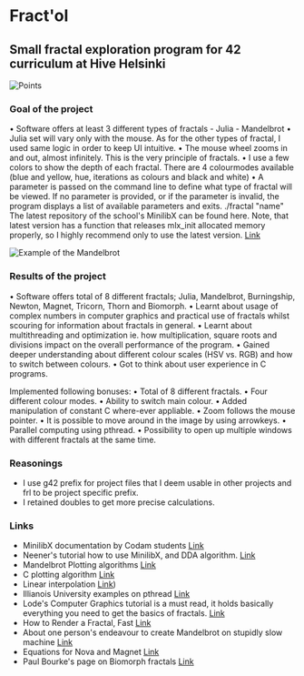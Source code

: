 # Fract'ol

## Small fractal exploration program for 42 curriculum at Hive Helsinki

![Points](points.png)

### Goal of the project

• Software offers at least 3 different types of fractals - Julia - Mandelbrot
• Julia set will vary only with the mouse. As for the other types of fractal, I used same logic in order to keep UI intuitive.
• The mouse wheel zooms in and out, almost infinitely. This is the very principle of fractals.
• I use a few colors to show the depth of each fractal. There are 4 colourmodes available (blue and yellow, hue, iterations as colours and black and white)
• A parameter is passed on the command line to define what type of fractal will be
viewed. If no parameter is provided, or if the parameter is invalid, the program
displays a list of available parameters and exits.
  ./fractal "name"
The latest repository of the school's MinilibX can be found here. Note, that latest version has a function that releases mlx_init allocated memory properly, so I highly recommend only to use the latest version.
[Link](https://github.com/42Paris/minilibx-linux)

![Example of the Mandelbrot](example.png)

### Results of the project
• Software offers total of 8 different fractals; Julia, Mandelbrot, Burningship, Newton, Magnet, Tricorn, Thorn and Biomorph.
• Learnt about usage of complex numbers in computer graphics and practical use of fractals whilst scouring for information about fractals in general.
• Learnt about multithreading and optimization ie. how multiplication, square roots and divisions impact on the overall performance of the program.
• Gained deeper understanding about different colour scales (HSV vs. RGB) and how to switch between colours.
• Got to think about user experience in C programs.

Implemented following bonuses:
• Total of 8 different fractals.
• Four different colour modes.
• Ability to switch main colour.
• Added manipulation of constant C where-ever appliable.
• Zoom follows the mouse pointer.
• It is possible to move around in the image by using arrowkeys.
• Parallel computing using pthread.
• Possibility to open up multiple windows with different fractals at the same time.

### Reasonings

- I use g42 prefix for project files that I deem usable in other projects and frl to be project specific prefix.
- I retained doubles to get more precise calculations.

### Links

- MinilibX documentation by Codam students [Link](https://harm-smits.github.io/42docs/libs/minilibx/getting_started.html#compilation-on-linux)
- Neener's tutorial how to use MinilibX, and DDA algorithm. [Link](https://gontjarow.github.io/MiniLibX/)
- Mandelbrot Plotting algorithms [Link](https://en.wikipedia.org/wiki/Plotting_algorithms_for_the_Mandelbrot_set)
- C plotting algorithm [Link](https://jonisalonen.com/2013/lets-draw-the-mandelbrot-set/)
- Linear interpolation [Link](https://en.wikipedia.org/wiki/Linear_interpolation))
- Illianois University examples on pthread [Link](https://courses.engr.illinois.edu/cs241/fa2010/ppt/10-pthread-examples.pdf)
- Lode's Computer Graphics tutorial is a must read, it holds basically everything you need to get the basics of fractals. [Link](https://lodev.org/cgtutor/juliamandelbrot.html)
- How to Render a Fractal, Fast [Link](https://blog.bede.io/how-to-render-a-fractal-fast/)
- About one person's endeavour to create Mandelbrot on stupidly slow machine [Link](
http://cowlark.com/2018-05-26-bogomandel/index.html)
- Equations for Nova and Magnet [Link](https://fractalfoundation.org/OFC/OFC-5-5.html)
- Paul Bourke's page on Biomorph fractals [Link](http://paulbourke.net/fractals/biomorph/)
